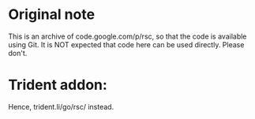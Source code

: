 # Original note

This is an archive of code.google.com/p/rsc, so that the code is available using Git.
It is NOT expected that code here can be used directly. Please don't.

# Trident addon:

Hence, trident.li/go/rsc/ instead.
